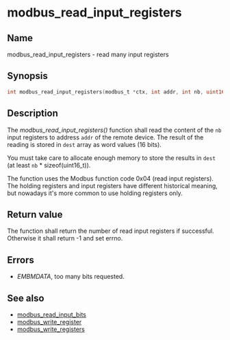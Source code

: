 # modbus_read_input_registers

## Name

modbus_read_input_registers - read many input registers

## Synopsis

```c
int modbus_read_input_registers(modbus_t *ctx, int addr, int nb, uint16_t *dest);
```

## Description

The *modbus_read_input_registers()* function shall read the content of the `nb`
input registers to address `addr` of the remote device. The result of the
reading is stored in `dest` array as word values (16 bits).

You must take care to allocate enough memory to store the results in `dest` (at
least `nb` * sizeof(uint16_t)).

The function uses the Modbus function code 0x04 (read input registers). The
holding registers and input registers have different historical meaning, but
nowadays it's more common to use holding registers only.

## Return value

The function shall return the number of read input registers if
successful. Otherwise it shall return -1 and set errno.

## Errors

- *EMBMDATA*, too many bits requested.

## See also

- [modbus_read_input_bits](modbus_read_input_bits)
- [modbus_write_register](modbus_write_register)
- [modbus_write_registers](modbus_write_registers)
